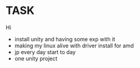 # TASK
Hi

- install unity and having some exp with it 
- making my linux alive with driver install for amd
- jp every day start to day 
- one unity project

